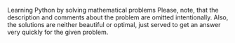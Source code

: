 Learning Python by solving mathematical problems
Please, note, that the description and comments about the problem are omitted intentionally. 
Also, the solutions are neither beautiful or optimal, just served to get an answer very quickly for the given problem.   
